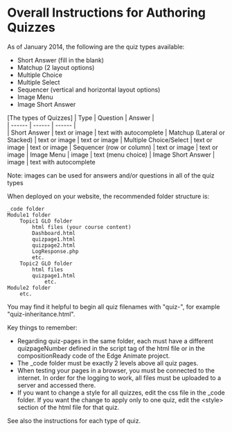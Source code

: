 # Overall Instructions for Authoring Quizzes

As of January 2014, the following are the quiz types available:

* Short Answer (fill in the blank)
* Matchup (2 layout options)
* Multiple Choice
* Multiple Select
* Sequencer (vertical and horizontal layout options)
* Image Menu
* Image Short Answer

[The types of Quizzes]
| Type	| Question	| Answer	|  
|  ------	| ------	| ------	|  
| Short Answer	| text or image	| text with autocomplete
| Matchup (Lateral or Stacked)	| text or image	| text or image
| Multiple Choice/Select	| text or image	| text or image
| Sequencer (row or column)	| text or image	| text or image
| Image Menu	| image	| text (menu choice)
| Image Short Answer	| image	| text with autocomplete

Note: images can be used for answers and/or questions in all of the quiz types

When deployed on your website, the recommended folder structure is:

	_code folder
	Module1 folder
		Topic1 GLO folder
			html files (your course content)
			Dashboard.html
			quizpage1.html
			quizpage2.html
			LogResponse.php
			etc.
		Topic2 GLO folder
			html files
			quizpage1.html
				etc.
	Module2 folder
		etc.

You may find it helpful to begin all quiz filenames with "quiz-", for example "quiz-inheritance.html".

Key things to remember:

* Regarding quiz-pages in the same folder, each must have a different quizpageNumber defined in the script tag of the html file or in the compositionReady code of the Edge Animate project.
* The \_code folder must be exactly 2 levels above all quiz pages.
* When testing your pages in a browser, you must be connected to the internet.  In order for the logging to work, all files must be uploaded to a server and accessed there.
* If you want to change a style for all quizzes, edit the css file in the _code folder.  If you want the change to apply only to one quiz, edit the \<style\> section of the html file for that quiz.
	

See also the instructions for each type of quiz.

